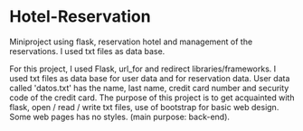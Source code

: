 # Hotel-Reservation
Miniproject using flask, reservation hotel and management of the reservations. I used txt files as data base.

For this project, I used Flask, url_for and redirect libraries/frameworks.
I used txt files as data base for user data and for reservation data.
User data called 'datos.txt' has the name, last name, credit card number and security code of the credit card.
The purpose of this project is to get acquainted with flask, open / read / write txt files, use of bootstrap for basic web design. Some web pages has no
styles. (main purpose: back-end).
